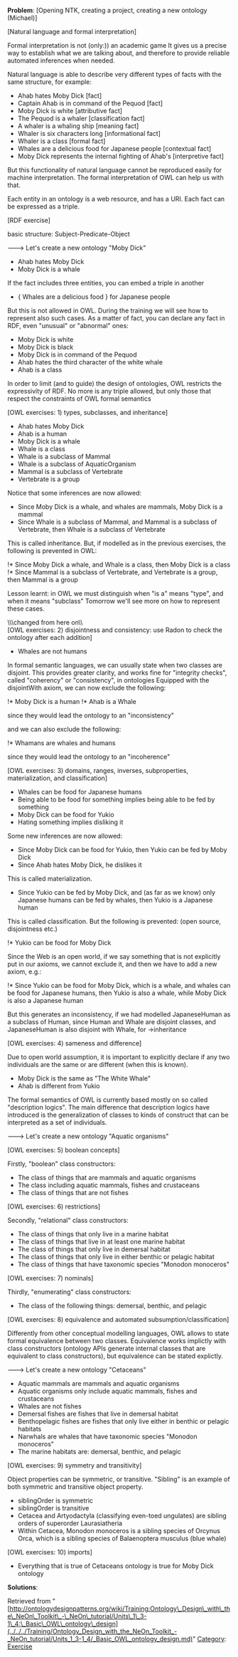 __Problem__:
[Opening NTK, creating a project, creating a new ontology (Michael)]


[Natural language and formal interpretation]


Formal interpretation is not (only:)) an academic game
It gives us a precise way to establish what we are talking about, and therefore to provide reliable automated inferences when needed.


Natural language is able to describe very different types of facts with the same structure, for example:



* Ahab hates Moby Dick [fact]
* Captain Ahab is in command of the Pequod [fact]
* Moby Dick is white [attributive fact]
* The Pequod is a whaler [classification fact]
* A whaler is a whaling ship [meaning fact]
* Whaler is six characters long [informational fact]
* Whaler is a class [formal fact]
* Whales are a delicious food for Japanese people [contextual fact]
* Moby Dick represents the internal fighting of Ahab's [interpretive fact]


But this functionality of natural language cannot be reproduced easily for machine interpretation. The formal interpretation of OWL can help us with that.


Each entity in an ontology is a web resource, and has a URI.
Each fact can be expressed as a triple.


[RDF exercise]


basic structure: Subject-Predicate-Object


---> Let's create a new ontology "Moby Dick"



* Ahab hates Moby Dick
* Moby Dick is a whale


If the fact includes three entities, you can embed a triple in another



* { Whales are a delicious food } for Japanese people


But this is not allowed in OWL. During the training we will see how to represent also such cases.
As a matter of fact, you can declare any fact in RDF, even "unusual" or "abnormal" ones:



* Moby Dick is white
* Moby Dick is black
* Moby Dick is in command of the Pequod
* Ahab hates the third character of the white whale
* Ahab is a class


In order to limit (and to guide) the design of ontologies, OWL restricts the expressivity of RDF.
No more is any triple allowed, but only those that respect the constraints of OWL formal semantics


[OWL exercises: 1) types, subclasses, and inheritance]



* Ahab hates Moby Dick
* Ahab is a human
* Moby Dick is a whale
* Whale is a class
* Whale is a subclass of Mammal
* Whale is a subclass of AquaticOrganism
* Mammal is a subclass of Vertebrate
* Vertebrate is a group


Notice that some inferences are now allowed:



* Since Moby Dick is a whale, and whales are mammals, Moby Dick is a mammal
* Since Whale is a subclass of Mammal, and Mammal is a subclass of Vertebrate, then Whale is a subclass of Vertebrate


This is called inheritance.
But, if modelled as in the previous exercises, the following is prevented in OWL:


!\* Since Moby Dick a whale, and Whale is a class, then Moby Dick is a class
!\* Since Mammal is a subclass of Vertebrate, and Vertebrate is a group, then Mammal is a group


Lesson learnt: in OWL we must distinguish when "is a" means "type", and when it means "subclass"
Tomorrow we'll see more on how to represent these cases.


  

\\\\\changed from here on\\\\\
[OWL exercises: 2) disjointness and consistency: use Radon to check the ontology after each addition]



* Whales are not humans


In formal semantic languages, we can usually state when two classes are disjoint.
This provides greater clarity, and works fine for "integrity checks", called "coherency" or "consistency", in ontologies
Equipped with the disjointWith axiom, we can now exclude the following:


!\* Moby Dick is a human
!\* Ahab is a Whale


since they would lead the ontology to an "inconsistency"


and we can also exclude the following:


!\* Whamans are whales and humans


since they would lead the ontology to an "incoherence"


  

[OWL exercises: 3) domains, ranges, inverses, subproperties, materialization, and classification]



* Whales can be food for Japanese humans
* Being able to be food for something implies being able to be fed by something
* Moby Dick can be food for Yukio
* Hating something implies disliking it


Some new inferences are now allowed:



* Since Moby Dick can be food for Yukio, then Yukio can be fed by Moby Dick
* Since Ahab hates Moby Dick, he dislikes it


This is called materialization.



* Since Yukio can be fed by Moby Dick, and (as far as we know) only Japanese humans can be fed by whales, then Yukio is a Japanese human


This is called classification.
But the following is prevented: (open source, disjointness etc.)


!\* Yukio can be food for Moby Dick


Since the Web is an open world, if we say something that is not explicitly put in our axioms, we cannot exclude it, and then we have to add a new axiom, e.g.:


!\* Since Yukio can be food for Moby Dick, which is a whale, and whales can be food for Japanese humans, then Yukio is also a whale, while Moby Dick is also a Japanese human


But this generates an inconsistency, if we had modelled JapaneseHuman as a subclass of Human, since Human and Whale are disjoint classes, and JapaneseHuman is also disjoint with Whale, for ->inheritance


  

[OWL exercises: 4) sameness and difference]


Due to open world assumption, it is important to explicitly declare if any two individuals are the same or are different (when this is known).



* Moby Dick is the same as "The White Whale"
* Ahab is different from Yukio


  

The formal semantics of OWL is currently based mostly on so called "description logics". The main difference that description logics have introduced is the generalization of classes to kinds of construct that can be interpreted as a set of individuals.


---> Let's create a new ontology "Aquatic organisms"


  

[OWL exercises: 5) boolean concepts]


Firstly, "boolean" class constructors:



* The class of things that are mammals and aquatic organisms
* The class including aquatic mammals, fishes and crustaceans
* The class of things that are not fishes


  

[OWL exercises: 6) restrictions]


Secondly, "relational" class constructors:



* The class of things that only live in a marine habitat
* The class of things that live in at least one marine habitat
* The class of things that only live in demersal habitat
* The class of things that only live in either benthic or pelagic habitat
* The class of things that have taxonomic species "Monodon monoceros"


  

[OWL exercises: 7) nominals]


Thirdly, "enumerating" class constructors:



* The class of the following things: demersal, benthic, and pelagic


  

[OWL exercises: 8) equivalence and automated subsumption/classification] 


Differently from other conceptual modelling languages, OWL allows to state formal equivalence between two classes. 
Equivalence works implictly with class constructors (ontology APIs generate internal classes that are equivalent to class constructors), but equivalence can be stated explictly.


---> Let's create a new ontology "Cetaceans"



* Aquatic mammals are mammals and aquatic organisms
* Aquatic organisms only include aquatic mammals, fishes and crustaceans
* Whales are not fishes
* Demersal fishes are fishes that live in demersal habitat
* Benthopelagic fishes are fishes that only live either in benthic or pelagic habitats
* Narwhals are whales that have taxonomic species "Monodon monoceros"
* The marine habitats are: demersal, benthic, and pelagic


  

[OWL exercises: 9) symmetry and transitivity]


Object properties can be symmetric, or transitive. "Sibling" is an example of both symmetric and transitive object property.



* siblingOrder is symmetric
* siblingOrder is transitive
* Cetacea and Artyodactyla (classifying even-toed ungulates) are sibling orders of superorder Laurasiatheria
* Within Cetacea, Monodon monoceros is a sibling species of Orcynus Orca, which is a sibling species of Balaenoptera musculus (blue whale)


  

[OWL exercises: 10) imports]



* Everything that is true of Cetaceans ontology is true for Moby Dick ontology



__Solutions__:





Retrieved from "[http://ontologydesignpatterns.org/wiki/Training:Ontology\_Design\_with\_the\_NeOn\_Toolkit\_-\_NeOn\_tutorial/Units\_1\_3-1\_4:\_Basic\_OWL\_ontology\_design](../../../Training/Ontology_Design_with_the_NeOn_Toolkit_-_NeOn_tutorial/Units_1_3-1_4/_Basic_OWL_ontology_design.md)"
 [Category](http://ontologydesignpatterns.org/wiki/Special:Categories "Special:Categories"): [Exercise](../../../Category/Exercise.md "Category:Exercise")